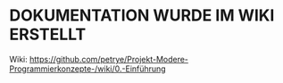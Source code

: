 # DOKUMENTATION WURDE IM WIKI ERSTELLT

Wiki: https://github.com/petrye/Projekt-Modere-Programmierkonzepte-/wiki/0.-Einführung 
